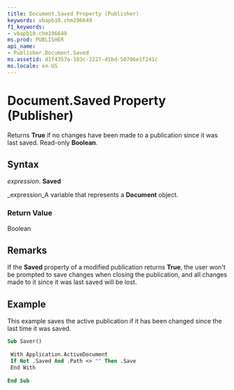 ```yaml
---
title: Document.Saved Property (Publisher)
keywords: vbapb10.chm196649
f1_keywords:
- vbapb10.chm196649
ms.prod: PUBLISHER
api_name:
- Publisher.Document.Saved
ms.assetid: d1f4357a-103c-2227-d1bd-50706e1f241c
ms.locale: en-US
---
```



# Document.Saved Property (Publisher)

Returns  **True** if no changes have been made to a publication since it was last saved. Read-only **Boolean**.


## Syntax

 _expression_. **Saved**

 _expression_A variable that represents a  **Document** object.


### Return Value

Boolean


## Remarks

If the  **Saved** property of a modified publication returns **True**, the user won't be prompted to save changes when closing the publication, and all changes made to it since it was last saved will be lost.


## Example

This example saves the active publication if it has been changed since the last time it was saved.


```vb
Sub Saver() 
 
 With Application.ActiveDocument 
 If Not .Saved And .Path <> "" Then .Save 
 End With 
 
End Sub
```


